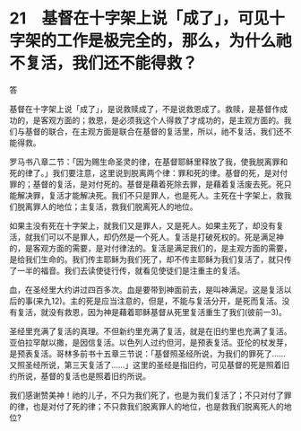 # 21　基督在十字架上说「成了」，可见十字架的工作是极完全的，那么，为什么祂不复活，我们还不能得救？


答

基督在十字架上说「成了」，是说救赎成了，不是说救恩成了。救赎，是基督作成功的，是客观方面的；救恩，是必须我这个人得救了才成功的，是主观方面的。我们与基督的联合，在主观方面是联合在基督的复活里，所以，祂不复活，我们还不能得救。

罗马书八章二节：「因为赐生命圣灵的律，在基督耶稣里释放了我，使我脱离罪和死的律了。」我们要注意，这里说到脱离两个律：罪和死的律。基督的死，是对付罪的；基督的复活，是对付死的。基督是藉着死除去罪，是藉着复活废去死。死只能解决罪，复活才能解决死。我们不只是罪人，也是死人。主死在十字架上，救我们脱离罪人的地位；主复活，救我们脱离死人的地位。

如果主没有死在十字架上，就我们又是罪人，又是死人。如果主死了，却没有复活，就我们可以不是罪人，却仍然是一个死人。复活是打破死权的。死是满足神的，是客观方面的需要，是对付律法的。复活是满足我们的，是主观方面的需要，是给我们生命的。我们传主耶稣为我们死了，却不传主耶稣为我们复活了，就只传了一半的福音。我们去读使徒行传，就看见使徒们是注重主的复活。

血，在圣经里大约讲过四百多次。血是要带到神面前去，是叫神满足。这是复活以后的事(来九12)。主的死是应当注意的，但是，不能与复活分开，是死而复活。没有复活，就没有救恩，因为神是藉着耶稣基督从死里复活重生了我们(彼前一3)。

圣经里充满了复活的真理。不但新约里充满了复活，就是在旧约里也充满了复活。亚伯拉罕献以撒，是因信复活。以色列人过约但河，是预表复活。亚伦的杖发芽，是预表复活。哥林多前书十五章三节说：「基督照圣经所说，为我们的罪死了……又照圣经所说，第三天复活了……」这里的圣经是指旧约，可见基督的死是照着旧约所说，基督的复活也是照着旧约所说。

我们感谢赞美神！祂的儿子，不只为我们死了，也是为我们复活了；不只对付了罪的律，也是对付了死的律；不只救我们脱离罪人的地位，也是救我们脱离死人的地位?

